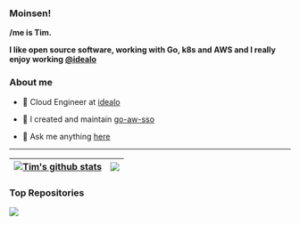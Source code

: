 ### Moinsen!

**/me is Tim.** 

**I like open source software, working with Go, k8s and AWS and I really enjoy working [@idealo](https://www.idealo.de)** 

### About me

- 💼 Cloud Engineer at [idealo](http://idealo.de/)

- 🔨 I created and maintain [go-aw-sso](https://github.com/theurichde/go-aws-sso)

- 💬 Ask me anything [here](https://github.com/theurichde/theurichde/issues)


---

| <a href="https://github.com/theurichde"><img align="center" src="https://github-readme-stats.vercel.app/api?username=theurichde&show_icons=true&include_all_commits=true&theme=buefy&hide_border=true" alt="Tim's github stats" /></a> | <a href="https://github.com/theurichde/github-readme-stats"><img align="center" src="https://github-readme-stats.vercel.app/api/top-langs/?username=theurichde&layout=compact&theme=buefy&hide_border=true" /></a> |
| ------------- | ------------- |

### Top Repositories


<a href="https://github.com/theurichde/go-aws-sso">
  <img align="center" src="https://github-readme-stats.vercel.app/api/pin/?username=theurichde&repo=go-aws-sso&theme=buefy" />
</a>
